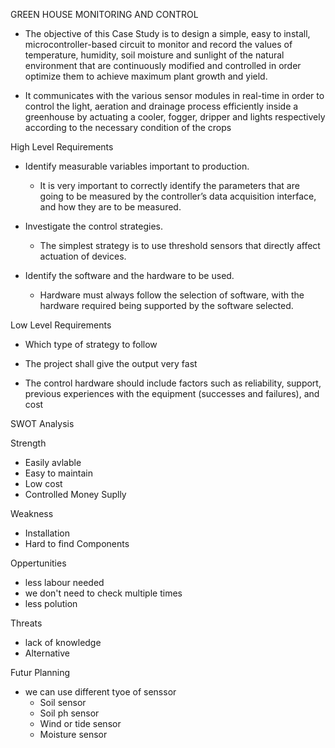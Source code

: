 GREEN HOUSE MONITORING AND CONTROL

* The objective of this Case Study is to design a simple, easy to install, microcontroller-based circuit to monitor and record the values of temperature, humidity, soil moisture and sunlight of the natural environment that are continuously modified and controlled in order optimize them to achieve maximum plant growth and yield. 


* It communicates with the various sensor modules in real-time in order to control the light, aeration and drainage process efficiently inside a greenhouse by actuating a cooler, fogger, dripper and lights respectively according to the necessary condition of the crops



High Level Requirements

* Identify measurable variables important to production. 
    * It is very important to correctly identify the parameters that are going to be measured by the controller’s data acquisition interface, and how they are to be measured.

* Investigate the control strategies. 
    * The simplest strategy is to use threshold sensors that directly affect actuation of devices.

* Identify the software and the hardware to be used. 

    * 	Hardware must always follow the selection of software, with the hardware required being supported by the software selected.

Low Level Requirements

* Which type of strategy to follow

* The project shall give the output very fast

* The control hardware should include factors such as reliability, support, previous experiences with the equipment (successes and failures), and cost

SWOT Analysis

Strength                                       

* Easily avlable                                    
* Easy to maintain                                  
* Low cost
* Controlled Money Suplly

 Weakness

* Installation
* Hard to find Components


Oppertunities                                   

* less labour needed                               
* we don't need to check multiple times            
* less polution

Threats

 * lack of knowledge
  * Alternative

  
Futur Planning

* we can use different tyoe of senssor
    * Soil sensor
    * Soil ph sensor
    * Wind or tide sensor
    * Moisture sensor

